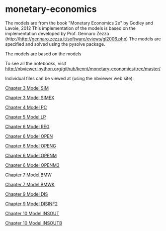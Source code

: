 monetary-economics
==================

The models are from the book "Monetary Economics 2e" by Godley and Lavoie, 2012
This implementation of the models is based on the implementation developed by
Prof. Gennaro Zezza (http://http://gennaro.zezza.it/software/eviews/gl2006.php)
The models are specified and solved using the pysolve package.

The models are based on the models

To see all the notebooks, visit
	http://nbviewer.ipython.org/github/kennt/monetary-economics/tree/master/

Individual files can be viewed at (using the nbviewer web site):

[Chapter 3 Model SIM](http://nbviewer.ipython.org/github/kennt/monetary-economics/blob/master/Chapter%203%20Model%20SIM.ipynb)

[Chapter 3 Model SIMEX](http://nbviewer.ipython.org/github/kennt/monetary-economics/blob/master/Chapter%203%20Model%20SIMEX.ipynb)

[Chapter 4 Model PC](http://nbviewer.ipython.org/github/kennt/monetary-economics/blob/master/Chapter%204%20Model%20PC.ipynb)

[Chapter 5 Model LP](http://nbviewer.ipython.org/github/kennt/monetary-economics/blob/master/Chapter%205%20Model%20LP.ipynb)

[Chapter 6 Model REG](http://nbviewer.ipython.org/github/kennt/monetary-economics/blob/master/Chapter%206%20Model%20REG.ipynb)

[Chapter 6 Model OPEN](http://nbviewer.ipython.org/github/kennt/monetary-economics/blob/master/Chapter%206%20Model%20OPEN.ipynb)

[Chapter 6 Model OPENG](http://nbviewer.ipython.org/github/kennt/monetary-economics/blob/master/Chapter%206%20Model%20OPENG.ipynb)

[Chapter 6 Model OPENM](http://nbviewer.ipython.org/github/kennt/monetary-economics/blob/master/Chapter%206%20Model%20OPENM.ipynb)

[Chapter 6 Model OPENM3](http://nbviewer.ipython.org/github/kennt/monetary-economics/blob/master/Chapter%206%20Model%20OPENM3.ipynb)

[Chapter 7 Model BMW](http://nbviewer.ipython.org/github/kennt/monetary-economics/blob/master/Chapter%207%20Model%20BMW.ipynb)

[Chapter 7 Model BMWK](http://nbviewer.ipython.org/github/kennt/monetary-economics/blob/master/Chapter%207%20Model%20BMWK.ipynb)

[Chapter 9 Model DIS](http://nbviewer.ipython.org/github/kennt/monetary-economics/blob/master/Chapter%209%20Model%20DIS.ipynb)

[Chapter 9 Model DISINF2](http://nbviewer.ipython.org/github/kennt/monetary-economics/blob/master/Chapter%209%20Model%20DISINF2.ipynb)

[Chapter 10 Model INSOUT](http://nbviewer.ipython.org/github/kennt/monetary-economics/blob/master/Chapter%2010%20Model%20INSOUT.ipynb)

[Chapter 10 Model INSOUTB](http://nbviewer.ipython.org/github/kennt/monetary-economics/blob/master/Chapter%2010%20Model%20INSOUTB.ipynb)
